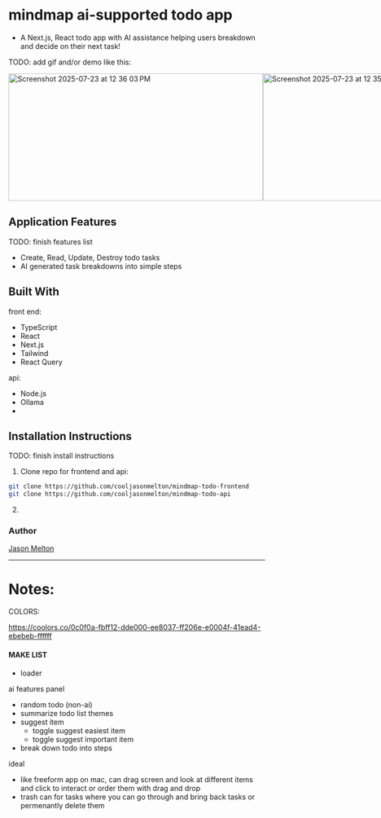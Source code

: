 # mindmap ai-supported todo app

- A Next.js, React todo app with AI assistance helping users breakdown and decide on their next task!

TODO: add gif and/or demo like this:

<!-- <img src="https://github.com/cooljasonmelton/paperclips-front-end/blob/master/Animated%20GIF-downsized_large%20(2).gif" width=""/>
<a href="https://www.youtube.com/watch?v=vqtw3m22R2k&t=4s"> Demo </a> -->
<div style='display:flex; flex-direction:colomn'>
<img width="500" height="250" alt="Screenshot 2025-07-23 at 12 36 03 PM" src="https://github.com/user-attachments/assets/aae6b7ec-c5ff-4d4f-a602-ac3f277fc2f3" />
<img width="500" height="250" alt="Screenshot 2025-07-23 at 12 35 26 PM" src="https://github.com/user-attachments/assets/07e97690-e3d0-4247-aedd-484b3d14f32d" />
<img width="500" height="250" alt="Screenshot 2025-07-23 at 12 34 33 PM" src="https://github.com/user-attachments/assets/b01c8297-7a42-4279-9b7f-bc0443d80943" />
</div>

## Application Features

TODO: finish features list

- Create, Read, Update, Destroy todo tasks
- AI generated task breakdowns into simple steps

## Built With​

front end:

- TypeScript
- React
- Next.js
- Tailwind
- React Query

api:

- Node.js
- Ollama
- ​

## Installation Instructions

TODO: finish install instructions

1. Clone repo for frontend and api:

```bash
git clone https://github.com/cooljasonmelton/mindmap-todo-frontend
git clone https://github.com/cooljasonmelton/mindmap-todo-api
```

2.

### Author

<a href='https://github.com/cooljasonmelton'> Jason Melton</a>

<hr/>

# Notes:

COLORS:

https://coolors.co/0c0f0a-fbff12-dde000-ee8037-ff206e-e0004f-41ead4-ebebeb-ffffff

#### MAKE LIST

- loader

ai features panel

- random todo (non-ai)
- summarize todo list themes
- suggest item
  - toggle suggest easiest item
  - toggle suggest important item
- break down todo into steps

ideal

- like freeform app on mac, can drag screen and look at different items and click to interact or order them with drag and drop
- trash can for tasks where you can go through and bring back tasks or permenantly delete them
